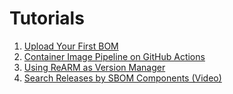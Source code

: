 # Tutorials

1. [Upload Your First BOM](./first-bom)
2. [Container Image Pipeline on GitHub Actions](./github-actions-docker)
3. [Using ReARM as Version Manager](./using-rearm-as-version-manager)
4. [Search Releases by SBOM Components (Video)](./search-releases-by-sbom-components)